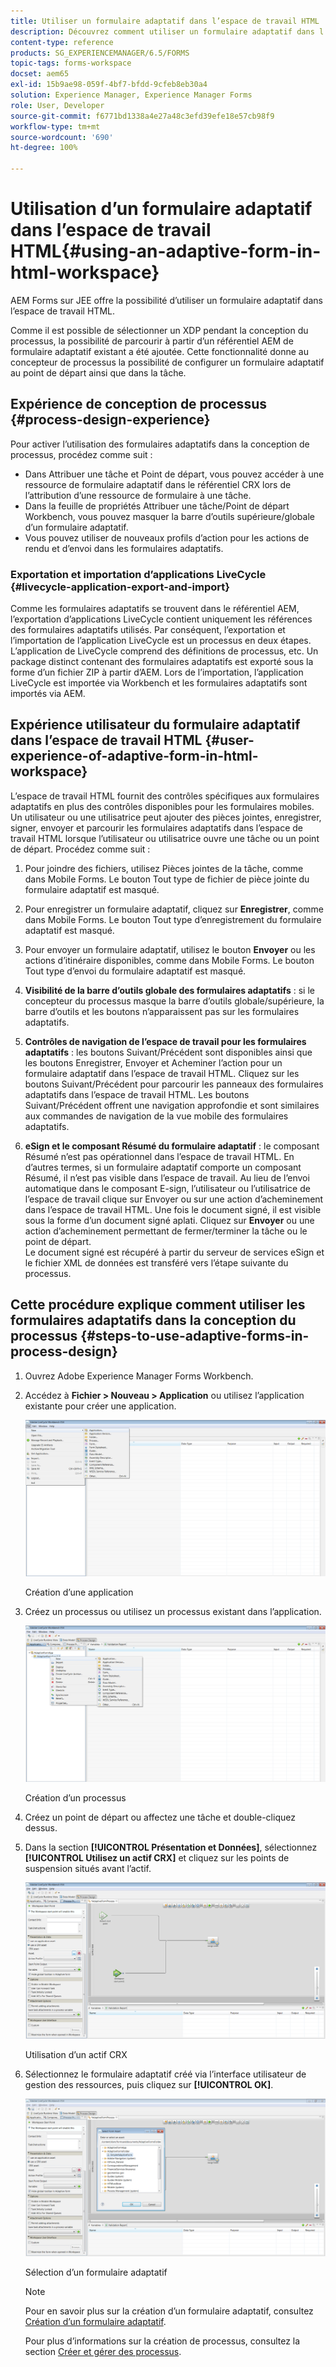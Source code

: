 ```yaml
---
title: Utiliser un formulaire adaptatif dans l’espace de travail HTML
description: Découvrez comment utiliser un formulaire adaptatif dans l’espace de travail HTML qui permet aux personnes de terrain d’accéder au formulaire sur leurs appareils.
content-type: reference
products: SG_EXPERIENCEMANAGER/6.5/FORMS
topic-tags: forms-workspace
docset: aem65
exl-id: 15b9ae98-059f-4bf7-bfdd-9cfeb8eb30a4
solution: Experience Manager, Experience Manager Forms
role: User, Developer
source-git-commit: f6771bd1338a4e27a48c3efd39efe18e57cb98f9
workflow-type: tm+mt
source-wordcount: '690'
ht-degree: 100%

---
```


# Utilisation d’un formulaire adaptatif dans l’espace de travail HTML{#using-an-adaptive-form-in-html-workspace}

AEM Forms sur JEE offre la possibilité d’utiliser un formulaire adaptatif dans l’espace de travail HTML.

Comme il est possible de sélectionner un XDP pendant la conception du processus, la possibilité de parcourir à partir d’un référentiel AEM de formulaire adaptatif existant a été ajoutée. Cette fonctionnalité donne au concepteur de processus la possibilité de configurer un formulaire adaptatif au point de départ ainsi que dans la tâche.

## Expérience de conception de processus {#process-design-experience}

Pour activer l’utilisation des formulaires adaptatifs dans la conception de processus, procédez comme suit :

* Dans Attribuer une tâche et Point de départ, vous pouvez accéder à une ressource de formulaire adaptatif dans le référentiel CRX lors de l’attribution d’une ressource de formulaire à une tâche.
* Dans la feuille de propriétés Attribuer une tâche/Point de départ Workbench, vous pouvez masquer la barre d’outils supérieure/globale d’un formulaire adaptatif.
* Vous pouvez utiliser de nouveaux profils d’action pour les actions de rendu et d’envoi dans les formulaires adaptatifs.

### Exportation et importation d’applications LiveCycle {#livecycle-application-export-and-import}

Comme les formulaires adaptatifs se trouvent dans le référentiel AEM, l’exportation d’applications LiveCycle contient uniquement les références des formulaires adaptatifs utilisés. Par conséquent, l’exportation et l’importation de l’application LiveCycle est un processus en deux étapes. L’application de LiveCycle comprend des définitions de processus, etc. Un package distinct contenant des formulaires adaptatifs est exporté sous la forme d’un fichier ZIP à partir d’AEM. Lors de l’importation, l’application LiveCycle est importée via Workbench et les formulaires adaptatifs sont importés via AEM.

## Expérience utilisateur du formulaire adaptatif dans l’espace de travail HTML {#user-experience-of-adaptive-form-in-html-workspace}

L’espace de travail HTML fournit des contrôles spécifiques aux formulaires adaptatifs en plus des contrôles disponibles pour les formulaires mobiles. Un utilisateur ou une utilisatrice peut ajouter des pièces jointes, enregistrer, signer, envoyer et parcourir les formulaires adaptatifs dans l’espace de travail HTML lorsque l’utilisateur ou utilisatrice ouvre une tâche ou un point de départ. Procédez comme suit :

1. Pour joindre des fichiers, utilisez Pièces jointes de la tâche, comme dans Mobile Forms. Le bouton Tout type de fichier de pièce jointe du formulaire adaptatif est masqué.

1. Pour enregistrer un formulaire adaptatif, cliquez sur **Enregistrer**, comme dans Mobile Forms. Le bouton Tout type d’enregistrement du formulaire adaptatif est masqué.

1. Pour envoyer un formulaire adaptatif, utilisez le bouton **Envoyer** ou les actions d’itinéraire disponibles, comme dans Mobile Forms. Le bouton Tout type d’envoi du formulaire adaptatif est masqué.

1. **Visibilité de la barre d’outils globale des formulaires adaptatifs** : si le concepteur du processus masque la barre d’outils globale/supérieure, la barre d’outils et les boutons n’apparaissent pas sur les formulaires adaptatifs.

1. **Contrôles de navigation de l’espace de travail pour les formulaires adaptatifs** : les boutons Suivant/Précédent sont disponibles ainsi que les boutons Enregistrer, Envoyer et Acheminer l’action pour un formulaire adaptatif dans l’espace de travail HTML. Cliquez sur les boutons Suivant/Précédent pour parcourir les panneaux des formulaires adaptatifs dans l’espace de travail HTML. Les boutons Suivant/Précédent offrent une navigation approfondie et sont similaires aux commandes de navigation de la vue mobile des formulaires adaptatifs.

1. **eSign et le composant Résumé du formulaire adaptatif** : le composant Résumé n’est pas opérationnel dans l’espace de travail HTML. En d’autres termes, si un formulaire adaptatif comporte un composant Résumé, il n’est pas visible dans l’espace de travail. Au lieu de l’envoi automatique dans le composant E-sign, l’utilisateur ou l’utilisatrice de l’espace de travail clique sur Envoyer ou sur une action d’acheminement dans l’espace de travail HTML. Une fois le document signé, il est visible sous la forme d’un document signé aplati. Cliquez sur **Envoyer** ou une action d’acheminement permettant de fermer/terminer la tâche ou le point de départ.\
   Le document signé est récupéré à partir du serveur de services eSign et le fichier XML de données est transféré vers l’étape suivante du processus.

## Cette procédure explique comment utiliser les formulaires adaptatifs dans la conception du processus {#steps-to-use-adaptive-forms-in-process-design}

1. Ouvrez Adobe Experience Manager Forms Workbench.

1. Accédez à **Fichier > Nouveau > Application** ou utilisez l’application existante pour créer une application.

   ![Création d’une nouvelle application](assets/create_new_appl.png)

   Création d’une application

1. Créez un processus ou utilisez un processus existant dans l’application.

   ![Création d’un nouveau processus](assets/create_new_process.png)

   Création d’un processus

1. Créez un point de départ ou affectez une tâche et double-cliquez dessus.
1. Dans la section **[!UICONTROL Présentation et Données]**, sélectionnez **[!UICONTROL Utilisez un actif CRX]** et cliquez sur les points de suspension situés avant l’actif.

   ![Utilisation d’un actif CRX](assets/use_crx_asset.png)

   Utilisation d’un actif CRX

1. Sélectionnez le formulaire adaptatif créé via l’interface utilisateur de gestion des ressources, puis cliquez sur **[!UICONTROL OK]**.

   ![Sélection d’un formulaire adaptatif](assets/selecting_form.png)

   Sélection d’un formulaire adaptatif

   >[!NOTE]
   >
   >Pour en savoir plus sur la création d’un formulaire adaptatif, consultez [Création d’un formulaire adaptatif](../../forms/using/creating-adaptive-form.md).
   >
   >
   >Pour plus dʼinformations sur la création de processus, consultez la section [Créer et gérer des processus](https://help.adobe.com/en_US/AEMForms/6.1/WorkbenchHelp/WS92d06802c76abadb-1cc35bda128261a20dd-7ff7.2.html).
